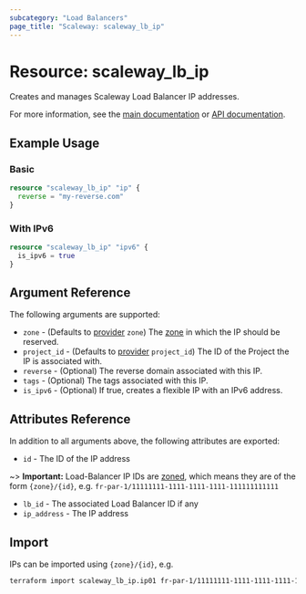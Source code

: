 ```yaml
---
subcategory: "Load Balancers"
page_title: "Scaleway: scaleway_lb_ip"
---
```


# Resource: scaleway_lb_ip

Creates and manages Scaleway Load Balancer IP addresses.

For more information, see the [main documentation](https://www.scaleway.com/en/docs/load-balancer/how-to/create-manage-flex-ips/) or [API documentation](https://www.scaleway.com/en/developers/api/load-balancer/zoned-api/#path-ip-addresses-list-ip-addresses).

## Example Usage

### Basic

```terraform
resource "scaleway_lb_ip" "ip" {
  reverse = "my-reverse.com"
}
```

### With IPv6

```terraform
resource "scaleway_lb_ip" "ipv6" {
  is_ipv6 = true
}
```

## Argument Reference

The following arguments are supported:

- `zone` - (Defaults to [provider](../index.md#zone) `zone`) The [zone](../guides/regions_and_zones.md#zones) in which the IP should be reserved.
- `project_id` - (Defaults to [provider](../index.md#project_id) `project_id`) The ID of the Project the IP is associated with.
- `reverse` - (Optional) The reverse domain associated with this IP.
- `tags` - (Optional) The tags associated with this IP.
- `is_ipv6` - (Optional) If true, creates a flexible IP with an IPv6 address.

## Attributes Reference

In addition to all arguments above, the following attributes are exported:

- `id` - The ID of the IP address

~> **Important:** Load-Balancer IP IDs are [zoned](../guides/regions_and_zones.md#resource-ids), which means they are of the form `{zone}/{id}`, e.g. `fr-par-1/11111111-1111-1111-1111-111111111111`

- `lb_id` - The associated Load Balancer ID if any
- `ip_address` -  The IP address

## Import

IPs can be imported using `{zone}/{id}`, e.g.

```bash
terraform import scaleway_lb_ip.ip01 fr-par-1/11111111-1111-1111-1111-111111111111
```
